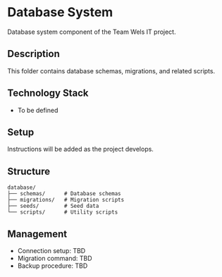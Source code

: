 # Database System

Database system component of the Team Wels IT project.

## Description
This folder contains database schemas, migrations, and related scripts.

## Technology Stack
- To be defined

## Setup
Instructions will be added as the project develops.

## Structure
```
database/
├── schemas/      # Database schemas
├── migrations/   # Migration scripts
├── seeds/        # Seed data
└── scripts/      # Utility scripts
```

## Management
- Connection setup: TBD
- Migration command: TBD
- Backup procedure: TBD
